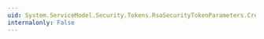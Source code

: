 ```yaml
---
uid: System.ServiceModel.Security.Tokens.RsaSecurityTokenParameters.CreateKeyIdentifierClause(System.IdentityModel.Tokens.SecurityToken,System.ServiceModel.Security.Tokens.SecurityTokenReferenceStyle)
internalonly: False
---
```

